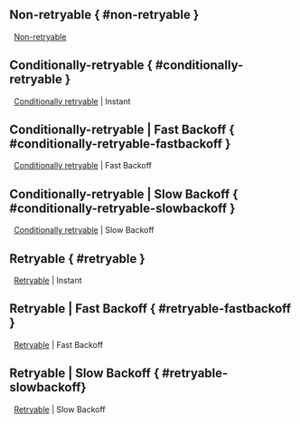 <!-- markdownlint-disable blanks-around-headings -->

## Non-retryable { #non-retryable }
 <span class = "overview-tag tags-shape tags-color-text"> [Non-retryable](../error_handling.md) </span>

## Conditionally-retryable { #conditionally-retryable }
 <span class = "use_cases-tag tags-shape tags-color-text"> [Conditionally retryable](../error_handling.md) | Instant </span>

## Conditionally-retryable | Fast Backoff { #conditionally-retryable-fastbackoff }
 <span class = "use_cases-tag tags-shape tags-color-text"> [Conditionally retryable](../error_handling.md) | Fast Backoff </span>

## Conditionally-retryable | Slow Backoff { #conditionally-retryable-slowbackoff }
 <span class = "use_cases-tag tags-shape tags-color-text"> [Conditionally retryable](../error_handling.md) | Slow Backoff </span>

## Retryable { #retryable }
 <span class = "practice-tag tags-shape tags-color-text"> [Retryable](../error_handling.md) | Instant </span>

## Retryable | Fast Backoff { #retryable-fastbackoff }
 <span class = "practice-tag tags-shape tags-color-text"> [Retryable](../error_handling.md) | Fast Backoff </span>

## Retryable | Slow Backoff { #retryable-slowbackoff}
 <span class = "practice-tag tags-shape tags-color-text"> [Retryable](../error_handling.md) | Slow Backoff </span>
